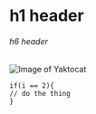 # h1 header
###### h6 header

![Image of Yaktocat](https://octodex.github.com/images/yaktocat.png)

```
if(i == 2){
// do the thing
}
```
